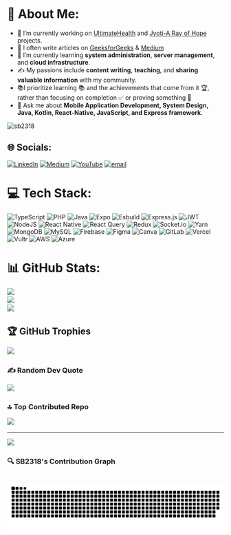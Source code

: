 # 💫 About Me:

- 🔭 I’m currently working on [UltimateHealth](https://github.com/SB2318/UltimateHealth) and [Jyoti-A Ray of Hope](https://github.com/SB2318/Jyoti) projects.
- 📝 I often write articles on [GeeksforGeeks](https://auth.geeksforgeeks.org/user/sbhattacharya2000/articles) & [Medium](https://medium.com/@bhattacharyas161/)
- 🌱 I’m currently learning **system administration**, **server management**, and **cloud infrastructure**.
- ✍️ My passions include **content writing**, **teaching**, and **sharing valuable information** with my community.
- 📚I prioritize learning 📚 and the achievements that come from it 🏆, rather than focusing on completion ✅ or proving something 💪
- 💬 Ask me about **Mobile Application Development, System Design, Java, Kotlin, React-Native, JavaScript, and Express framework**.

  

<p align="left"> <img src="https://komarev.com/ghpvc/?username=sb2318&label=Profile%20views&color=0e75b6&style=flat" alt="sb2318" /> </p>



## 🌐 Socials:
[![LinkedIn](https://img.shields.io/badge/LinkedIn-%230077B5.svg?logo=linkedin&logoColor=white)](https://linkedin.com/in/susmita-n-m-bhattacharya) [![Medium](https://img.shields.io/badge/Medium-12100E?logo=medium&logoColor=white)](https://medium.com/@@bhattacharyas161) [![YouTube](https://img.shields.io/badge/YouTube-%23FF0000.svg?logo=YouTube&logoColor=white)](https://youtube.com/@@SB2318-u9e) [![email](https://img.shields.io/badge/Email-D14836?logo=gmail&logoColor=white)](mailto:sb2318@it.jgec.ac.in) 

# 💻 Tech Stack:
![TypeScript](https://img.shields.io/badge/typescript-%23007ACC.svg?style=for-the-badge&logo=typescript&logoColor=white) ![PHP](https://img.shields.io/badge/php-%23777BB4.svg?style=for-the-badge&logo=php&logoColor=white) ![Java](https://img.shields.io/badge/java-%23ED8B00.svg?style=for-the-badge&logo=openjdk&logoColor=white) ![Expo](https://img.shields.io/badge/expo-1C1E24?style=for-the-badge&logo=expo&logoColor=#D04A37) ![Esbuild](https://img.shields.io/badge/esbuild-%23FFCF00.svg?style=for-the-badge&logo=esbuild&logoColor=black) ![Express.js](https://img.shields.io/badge/express.js-%23404d59.svg?style=for-the-badge&logo=express&logoColor=%2361DAFB) ![JWT](https://img.shields.io/badge/JWT-black?style=for-the-badge&logo=JSON%20web%20tokens) ![NodeJS](https://img.shields.io/badge/node.js-6DA55F?style=for-the-badge&logo=node.js&logoColor=white) ![React Native](https://img.shields.io/badge/react_native-%2320232a.svg?style=for-the-badge&logo=react&logoColor=%2361DAFB) ![React Query](https://img.shields.io/badge/-React%20Query-FF4154?style=for-the-badge&logo=react%20query&logoColor=white) ![Redux](https://img.shields.io/badge/redux-%23593d88.svg?style=for-the-badge&logo=redux&logoColor=white) ![Socket.io](https://img.shields.io/badge/Socket.io-black?style=for-the-badge&logo=socket.io&badgeColor=010101) ![Yarn](https://img.shields.io/badge/yarn-%232C8EBB.svg?style=for-the-badge&logo=yarn&logoColor=white) ![MongoDB](https://img.shields.io/badge/MongoDB-%234ea94b.svg?style=for-the-badge&logo=mongodb&logoColor=white) ![MySQL](https://img.shields.io/badge/mysql-4479A1.svg?style=for-the-badge&logo=mysql&logoColor=white) ![Firebase](https://img.shields.io/badge/firebase-a08021?style=for-the-badge&logo=firebase&logoColor=ffcd34) ![Figma](https://img.shields.io/badge/figma-%23F24E1E.svg?style=for-the-badge&logo=figma&logoColor=white) ![Canva](https://img.shields.io/badge/Canva-%2300C4CC.svg?style=for-the-badge&logo=Canva&logoColor=white) ![GitLab](https://img.shields.io/badge/gitlab-%23181717.svg?style=for-the-badge&logo=gitlab&logoColor=white) ![Vercel](https://img.shields.io/badge/vercel-%23000000.svg?style=for-the-badge&logo=vercel&logoColor=white) ![Vultr](https://img.shields.io/badge/Vultr-007BFC.svg?style=for-the-badge&logo=vultr) ![AWS](https://img.shields.io/badge/AWS-%23FF9900.svg?style=for-the-badge&logo=amazon-aws&logoColor=white) ![Azure](https://img.shields.io/badge/azure-%230072C6.svg?style=for-the-badge&logo=microsoftazure&logoColor=white)
# 📊 GitHub Stats:
![](https://github-readme-stats.vercel.app/api?username=SB2318&theme=onedark&hide_border=false&include_all_commits=false&count_private=false)<br/>
![](https://nirzak-streak-stats.vercel.app/?user=SB2318&theme=onedark&hide_border=false)<br/>
![](https://github-readme-stats.vercel.app/api/top-langs/?username=SB2318&theme=onedark&hide_border=false&include_all_commits=false&count_private=false&layout=compact)

## 🏆 GitHub Trophies
![](https://github-profile-trophy.vercel.app/?username=SB2318&theme=shadow_green&no-frame=false&no-bg=true&margin-w=4)

### ✍️ Random Dev Quote
![](https://quotes-github-readme.vercel.app/api?type=horizontal&theme=radical)

### 🔝 Top Contributed Repo
![](https://github-contributor-stats.vercel.app/api?username=SB2318&limit=5&theme=dark&combine_all_yearly_contributions=true)

---
[![](https://visitcount.itsvg.in/api?id=SB2318&icon=2&color=9)](https://visitcount.itsvg.in)

<!-- Proudly created with GPRM ( https://gprm.itsvg.in ) -->


### 🔍 SB2318's Contribution Graph

<br clear="both">

<img src="https://raw.githubusercontent.com/SB2318/SB2318/output/snake.svg" alt="Snake animation" />

###
